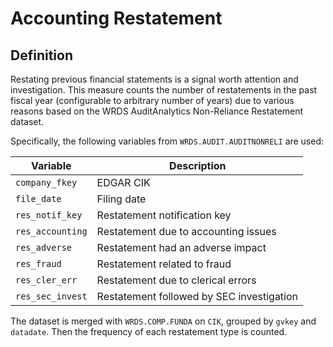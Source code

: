 # Accounting Restatement

## Definition

Restating previous financial statements is a signal worth attention and investigation. This measure counts the number of restatements in the past fiscal year (configurable to arbitrary number of years) due to various reasons based on the WRDS AuditAnalytics Non-Reliance Restatement dataset.

Specifically, the following variables from `WRDS.AUDIT.AUDITNONRELI` are used:

| Variable         | Description                               |
| ---------------- | ----------------------------------------- |
| `company_fkey`   | EDGAR CIK                                 |
| `file_date`      | Filing date                               |
| `res_notif_key`  | Restatement notification key              |
| `res_accounting` | Restatement due to accounting issues      |
| `res_adverse`    | Restatement had an adverse impact         |
| `res_fraud`      | Restatement related to fraud              |
| `res_cler_err`   | Restatement due to clerical errors        |
| `res_sec_invest` | Restatement followed by SEC investigation |

The dataset is merged with `WRDS.COMP.FUNDA` on `CIK`, grouped by `gvkey` and `datadate`. Then the frequency of each restatement type is counted.
